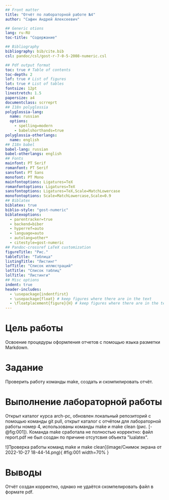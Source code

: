 ```yaml
---
## Front matter
title: "Отчёт по лабораторной работе №4"
author: "Сафин Андрей Алексеевич"

## Generic otions
lang: ru-RU
toc-title: "Содержание"

## Bibliography
bibliography: bib/cite.bib
csl: pandoc/csl/gost-r-7-0-5-2008-numeric.csl

## Pdf output format
toc: true # Table of contents
toc-depth: 2
lof: true # List of figures
lot: true # List of tables
fontsize: 12pt
linestretch: 1.5
papersize: a4
documentclass: scrreprt
## I18n polyglossia
polyglossia-lang:
  name: russian
  options:
	- spelling=modern
	- babelshorthands=true
polyglossia-otherlangs:
  name: english
## I18n babel
babel-lang: russian
babel-otherlangs: english
## Fonts
mainfont: PT Serif
romanfont: PT Serif
sansfont: PT Sans
monofont: PT Mono
mainfontoptions: Ligatures=TeX
romanfontoptions: Ligatures=TeX
sansfontoptions: Ligatures=TeX,Scale=MatchLowercase
monofontoptions: Scale=MatchLowercase,Scale=0.9
## Biblatex
biblatex: true
biblio-style: "gost-numeric"
biblatexoptions:
  - parentracker=true
  - backend=biber
  - hyperref=auto
  - language=auto
  - autolang=other*
  - citestyle=gost-numeric
## Pandoc-crossref LaTeX customization
figureTitle: "Рис."
tableTitle: "Таблица"
listingTitle: "Листинг"
lofTitle: "Список иллюстраций"
lotTitle: "Список таблиц"
lolTitle: "Листинги"
## Misc options
indent: true
header-includes:
  - \usepackage{indentfirst}
  - \usepackage{float} # keep figures where there are in the text
  - \floatplacement{figure}{H} # keep figures where there are in the text
---
```


# Цель работы

Освоение процедуры оформления отчетов с помощью языка разметки Markdown.

# Задание

Проверить работу команды make, создать и скомпилировать отчёт.

# Выполнение лабораторной работы

Открыт каталог курса arch-pc, обновлен локальный репозиторий с помощью команды git pull, открыт каталог с отчётом для лабораторной работы номер 4, использованы команды make и make clean (рис. [-@fig:001]). Команда make сработала не полностью корректно: файл report.pdf не был создан по причине отсутсвия объекта "lualatex".

![Проверка работы команд make и make clean](image/Снимок экрана от 2022-10-27 18-44-14.png){ #fig:001 width=70% }

# Выводы

Отчёт создан корректно, однако не удаётся скомпелировать файл в формате pdf.

